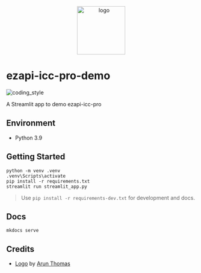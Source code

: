 <div align="center">
    <img src="https://cdn0.iconfinder.com/data/icons/citycons/150/Citycons_park-512.png" alt="logo" height="128">
</div>

# ezapi-icc-pro-demo

![coding_style](https://img.shields.io/badge/code%20style-black-000000.svg)

A Streamlit app to demo ezapi-icc-pro

## Environment

- Python 3.9

## Getting Started

    python -m venv .venv
    .venv\Scripts\activate
    pip install -r requirements.txt
    streamlit run streamlit_app.py

> Use `pip install -r requirements-dev.txt` for development and docs.

## Docs

    mkdocs serve

## Credits

- [Logo][1] by [Arun Thomas][2]

[1]: https://www.iconfinder.com/icons/1342932/bench_citycons_park_relax_tree_icon
[2]: https://www.iconfinder.com/arunxthomas
